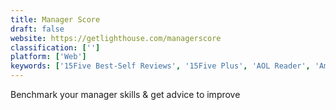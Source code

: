 ```yaml
---
title: Manager Score
draft: false 
website: https://getlighthouse.com/managerscore
classification: ['']
platform: ['Web']
keywords: ['15Five Best-Self Reviews', '15Five Plus', 'AOL Reader', 'Amber by inFeedo', 'Artpip', 'Bunch', 'Buzzuzz', 'Culture Codes', 'Emojicom.io', 'FeedBot by SurveySparrow', 'HappyMeter', 'HelpCrunch', 'Impraise', 'Know Your Team', 'Lattice Feedback', 'Lattice Reviews', 'Lead Honestly', 'Names & Faces', 'Quantum Workplace', 'Sprynkl', 'Weekdone', 'Work.bot', 'WorkStyle']
---
```

Benchmark your manager skills & get advice to improve